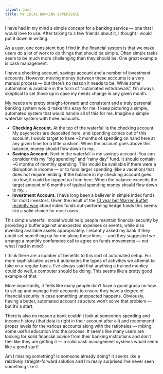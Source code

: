 ```yaml
---
layout: post
title: MY IDEAL BANKING EXPERIENCE
---
```


I have had in my mind a simple concept for a banking service — one that I
would love to use. After talking to a few friends about it, I thought I would
put it down in writing.

As a user, one consistent bug I find in the financial system is that we make
users do a lot of work to do things that should be simple. Often simple tasks
seem to be much more challenging than they should be. One great example is
cash management.

I have a checking account, savings account and a number of investment
accounts. However, moving money between these accounts is a very manual
process — but there’s no reason it needs to be. While some automation is
available in the form of “automated withdrawals”, I’m always skeptical to set
those up in case my needs change in any given month.

My needs are pretty straight-forward and consistent and a truly personal
banking system would make this easy for me. I keep picturing a simple,
automated system that would handle all of this for me. Imagine a simple
waterfall system with three accounts.

  * **Checking Account.** At the top of the waterfall is the checking account. My paychecks are deposited here, and spending comes out of this account. I would target to have ~2 months of spending on hand here at any given time for a little cushion. When the account goes above this balance, money should flow down to my…
  * **Savings Account.** Next in the waterfall is my savings account. You can consider this my “big spending” and “rainy day” fund. It should contain ~6 months of monthly spending. This would be available if there were a disruption in income — or to fund larger spending (like a vacation) that does not require lending. If the balance in my checking account goes too low, it could be topped up from here. When the balance exceeds the target amount of 6 months of typical spending money should flow down to my…
  * **Investment Account.** I have long been a believer in simple index funds for most investors. Given the result of the [10 year bet Warren Buffet recently won](https://www.cnbc.com/2017/10/03/after-winning-bet-against-hedge-funds-warren-buffett-says-hed-wager-again-on-index-funds.html) about index funds out-performing hedge funds this seems like a solid choice for most users.

This simple waterfall model would help people maintain financial security by
providing a buffer against unexpected expenses or events, while also investing
available assets appropriately. I recently asked my bank if they could set
something up for me along these lines — and they suggested we arrange a
monthly conference call to agree on funds movements — not what I had in mind!

I think there are a number of benefits to this sort of automated setup. For
more sophisticated users it automates the types of activities we attempt to
take on a regular basis. I’ve always said that anything a trained monkey could
do well, a computer should be doing. This seems like a pretty good example of
that.

More importantly, it feels like many people don’t have a good grasp on how to
set up and manage their accounts to ensure they have a degree of financial
security in case something unexpected happens. Obviously, having a better,
automated account structure won’t solve that problem — but it’s a start.

There is also no reason a bank couldn’t look at someone’s spending and income
history (that data is right in their account after all) and recommend proper
levels for the various accounts along with the rationales — mixing some useful
education into the process. It seems like many users are looking for solid
financial advice from their banking institutions and don’t feel like they are
getting it — a solid cash management systems would seem like a good start!

Am I missing something? Is someone already doing? It seems like a relatively
straight-forward solution and I’m really surprised I’ve never seen something
like it.


